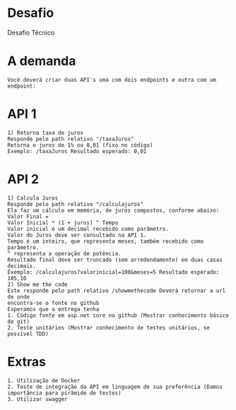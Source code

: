 # Desafio
Desafio Técnico

# A demanda
    Você deverá criar duas API's uma com dois endpoints e outra com um endpoint:

# API 1
    1) Retorna taxa de juros
    Responde pelo path relativo "/taxaJuros"
    Retorna o juros de 1% ou 0,01 (fixo no código)
    Exemplo: /taxaJuros Resultado esperado: 0,01
# API 2
    1) Calcula Juros
    Responde pelo path relativo "/calculajuros"
    Ela faz um cálculo em memória, de juros compostos, conforme abaixo: Valor Final =
    Valor Inicial * (1 + juros) ^ Tempo
    Valor inicial é um decimal recebido como parâmetro.
    Valor do Juros deve ser consultado na API 1.
    Tempo é um inteiro, que representa meses, também recebido como parâmetro.
    ^ representa a operação de potência.
    Resultado final deve ser truncado (sem arredondamento) em duas casas decimais.
    Exemplo: /calculajuros?valorinicial=100&meses=5 Resultado esperado: 105,10
    2) Show me the code
    Este responde pelo path relativo /showmethecode Deverá retornar a url de onde
    encontra-se o fonte no github
    Esperamos que a entrega tenha
    1. Código fonte em asp.net core no github (Mostrar conhecimento básico
    de git)
    2. Teste unitários (Mostrar conhecimento de testes unitários, se possível TDD)
# Extras
    1. Utilização de Docker
    2. Teste de integração da API em linguagem de sua preferência (Damos
    importância para pirâmide de testes)
    3. Utilizar swagger
